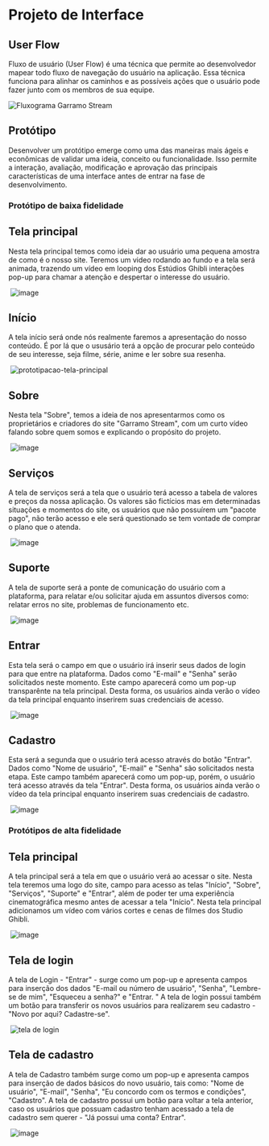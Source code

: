 
# Projeto de Interface

## User Flow

Fluxo de usuário (User Flow) é uma técnica que permite ao desenvolvedor mapear todo fluxo de navegação do usuário na aplicação. Essa técnica funciona para alinhar os caminhos e as possíveis ações que o usuário pode fazer junto com os membros de sua equipe.

![Fluxograma Garramo Stream](https://github.com/ICEI-PUC-Minas-PMV-ADS/pmv-ads-2024-1-e1-proj-web-t6-pmv-ads-2024-1-e1-projeto_entreteniment/assets/141928161/998a3b1c-7eb3-4641-979f-e8d693643927)


## Protótipo

Desenvolver um protótipo emerge como uma das maneiras mais ágeis e econômicas de validar uma ideia, conceito ou funcionalidade. Isso permite a interação, avaliação, modificação e aprovação das principais características de uma interface antes de entrar na fase de desenvolvimento. 

### Protótipo de baixa fidelidade

## Tela principal 
Nesta tela principal temos como ideia dar ao usuário uma pequena amostra de como é o nosso site. Teremos um video rodando ao fundo e a tela será animada, trazendo um vídeo em looping dos Estúdios Ghibli interações pop-up para chamar a atenção e despertar o interesse do usuário.


<img> ![image](https://github.com/ICEI-PUC-Minas-PMV-ADS/pmv-ads-2024-1-e1-proj-web-t6-pmv-ads-2024-1-e1-projeto_entreteniment/assets/141928161/32ef5cf2-6e3f-4ffa-a27a-8d41f3a4a8d8)


## Início
A tela início será onde nós realmente faremos a apresentação do nosso conteúdo. É por lá que o ususário terá a opção de procurar pelo conteúdo de seu interesse, seja filme, série, anime e ler sobre sua resenha.


<img> ![prototipacao-tela-principal](https://github.com/ICEI-PUC-Minas-PMV-ADS/pmv-ads-2024-1-e1-proj-web-t6-pmv-ads-2024-1-e1-projeto_entreteniment/assets/141928161/1a884837-e7cc-4781-8dfd-560377b3acaf)

## Sobre
Nesta tela "Sobre", temos a ideia de nos apresentarmos como os proprietários e criadores do site "Garramo Stream", com um curto vídeo falando sobre quem somos e explicando o propósito do projeto. 


<img> ![image](https://github.com/ICEI-PUC-Minas-PMV-ADS/pmv-ads-2024-1-e1-proj-web-t6-pmv-ads-2024-1-e1-projeto_entreteniment/assets/141928161/00ea6e95-76db-4b63-8f10-30e1c7495d2c)

## Serviços 
A tela de serviços será a tela que o usuário terá acesso a tabela de valores e preços da nossa aplicação. Os valores são fictícios mas em determinadas situações e momentos do site, os usuários que não possuírem um "pacote pago", não terão acesso e ele será questionado se tem vontade de comprar o plano que o atenda.


<img> ![image](https://github.com/ICEI-PUC-Minas-PMV-ADS/pmv-ads-2024-1-e1-proj-web-t6-pmv-ads-2024-1-e1-projeto_entreteniment/assets/141928161/3ab92edc-ceac-490a-801d-b8030b5ee62f)

## Suporte 

A tela de suporte será a ponte de comunicação do usuário com a plataforma, para relatar e/ou solicitar ajuda em assuntos diversos como: relatar erros no site, problemas de funcionamento etc.


<img> ![image](https://github.com/ICEI-PUC-Minas-PMV-ADS/pmv-ads-2024-1-e1-proj-web-t6-pmv-ads-2024-1-e1-projeto_entreteniment/assets/141928161/3051e814-02e9-47cb-a280-32808de674fc)

## Entrar 
Esta tela será o campo em que o usuário irá inserir seus dados de login para que entre na plataforma. Dados como "E-mail" e "Senha" serão solicitados neste momento. Este campo aparecerá como um pop-up transparênte na tela principal. Desta forma, os usuários ainda verão o vídeo da tela principal enquanto inserirem suas credenciais de acesso.

<img> ![image](https://github.com/ICEI-PUC-Minas-PMV-ADS/pmv-ads-2024-1-e1-proj-web-t6-pmv-ads-2024-1-e1-projeto_entreteniment/assets/141928161/8e79b4de-3eeb-4fc0-8340-e1ad24949ff8)

## Cadastro
Esta será a segunda que o usuário terá acesso através do botão "Entrar". Dados como "Nome de usuário", "E-mail" e "Senha" são solicitados nesta etapa. Este campo também aparecerá como um pop-up, porém, o usuário terá acesso através da tela "Entrar". Desta forma, os usuários ainda verão o vídeo da tela principal enquanto inserirem suas credenciais de cadastro. 


<img> ![image](https://github.com/ICEI-PUC-Minas-PMV-ADS/pmv-ads-2024-1-e1-proj-web-t6-pmv-ads-2024-1-e1-projeto_entreteniment/assets/141928161/7a62a02a-e7ff-4a4f-904c-b6fe042f8257)





### Protótipos de alta fidelidade


## Tela principal

A tela principal será a tela em que o usuário verá ao acessar o site. Nesta tela teremos uma logo do site, campo para acesso as telas "Início", "Sobre", "Serviços", "Suporte" e "Entrar", além de poder ter uma experiência cinematográfica mesmo antes de acessar a tela "Início". Nesta tela principal adicionamos um vídeo com vários cortes e cenas de filmes dos Studio Ghibli.

<img> ![image](https://github.com/ICEI-PUC-Minas-PMV-ADS/pmv-ads-2024-1-e1-proj-web-t6-pmv-ads-2024-1-e1-projeto_entreteniment/assets/141928161/a342e190-9c28-4599-8c9f-df9f5b45f940)


 ## Tela de login
 
A tela de Login - "Entrar" - surge como um pop-up e apresenta campos para inserção dos dados "E-mail ou número de usuário", "Senha", "Lembre-se de mim", "Esqueceu a senha?" e "Entrar. " A tela de login possui também um botão para transferir os novos usuários para realizarem seu cadastro - "Novo por aqui? Cadastre-se".


 <img> ![tela de login](https://github.com/ICEI-PUC-Minas-PMV-ADS/pmv-ads-2024-1-e1-proj-web-t6-pmv-ads-2024-1-e1-projeto_entreteniment/assets/141928161/c5aaba6e-5a42-4e78-9b3e-d1a96e65edd2)

  ## Tela de cadastro

  A tela de Cadastro também surge como um pop-up e apresenta campos para inserção de dados básicos do novo usuário, tais como: "Nome de usuário", "E-mail", "Senha", "Eu concordo com os termos e condições", "Cadastro". A tela de cadastro possui um botão para voltar a tela anterior, caso os usuários que possuam cadastro tenham acessado a tela de cadastro sem querer - "Já possui uma conta? Entrar".
  

<img> ![image](https://github.com/ICEI-PUC-Minas-PMV-ADS/pmv-ads-2024-1-e1-proj-web-t6-pmv-ads-2024-1-e1-projeto_entreteniment/assets/141928161/f8a5e46d-857b-4c05-8997-7c20ebffa7f0)
 





